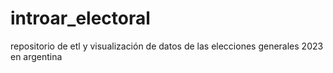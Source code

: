 # introar_electoral
repositorio de etl y visualización de datos de las elecciones generales 2023 en argentina
